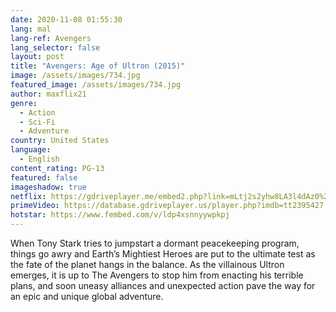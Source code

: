 ```yaml
---
date: 2020-11-08 01:55:30
lang: mal
lang-ref: Avengers
lang_selector: false
layout: post
title: "Avengers: Age of Ultron (2015)"
image: /assets/images/734.jpg
featured_image: /assets/images/734.jpg
author: maxflix21
genre:
  - Action
  - Sci-Fi
  - Adventure
country: United States
language:
  - English
content_rating: PG-13
featured: false
imageshadow: true
netflix: https://gdriveplayer.me/embed2.php?link=mLtj2s2yhw8LA3l4dAz0%252BA%252FG8HpjFl8QjceONNWA4%252Fmpj50qAQVCKzZ7hJkL97SHaIAIu95Q5umfD5QnqVfLNHHp72Om%252FQq9Yu2uul1NmFQKFVk6TUw0HxI%252BYbzDVHPIOOKUxOYtfWjGvVpiWvufRS3uBoauraASzVihGHYECMShcBVGDiD%252BLvPnIn0zifBJc%253D
primeVideo: https://database.gdriveplayer.us/player.php?imdb=tt2395427
hotstar: https://www.fembed.com/v/ldp4xsnnyywpkpj
---
```

When Tony Stark tries to jumpstart a dormant peacekeeping program, things go awry and Earth’s Mightiest Heroes are put to the ultimate test as the fate of the planet hangs in the balance. As the villainous Ultron emerges, it is up to The Avengers to stop him from enacting his terrible plans, and soon uneasy alliances and unexpected action pave the way for an epic and unique global adventure.